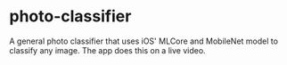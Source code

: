 # photo-classifier
A general photo classifier that uses iOS' MLCore and MobileNet model to classify any image. The app does this on a live video.
